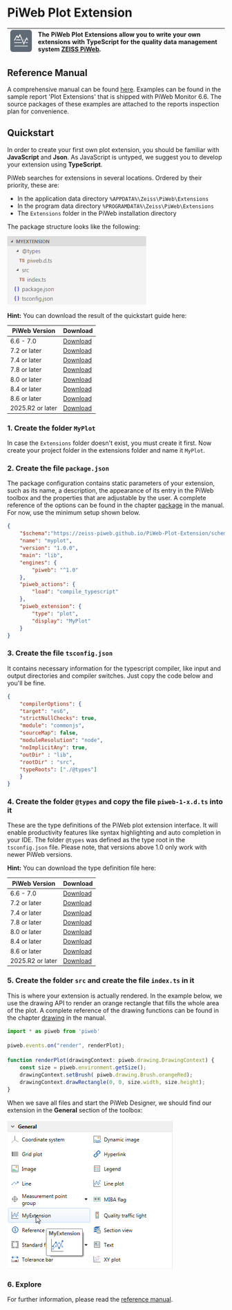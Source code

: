 # PiWeb Plot Extension

| ![Zeiss IQS Logo](img/logo_128x128.png) | The PiWeb Plot Extensions allow you to write your own extensions with TypeScript for the quality data management system [ZEISS PiWeb](http://www.zeiss.com/industrial-metrology/en_de/products/software/piweb.html). |
|-|:-|

## Reference Manual

A comprehensive manual can be found [here](http://zeiss-piweb.github.io/PiWeb-Plot-Extension). Examples can be found in the sample report 'Plot Extensions' that is shipped with PiWeb Monitor 6.6. The source packages of these examples are attached to the reports inspection plan for convenience.

## Quickstart

In order to create your first own plot extension, you should be familiar with __JavaScript__ and __Json__. As JavaScript is untyped, we suggest you to develop your extension using __TypeScript__.  

PiWeb searches for extensions in several locations. Ordered by their priority, these are:

* In the application data directory `%APPDATA%\Zeiss\PiWeb\Extensions`  
* In the program data directory `%PROGRAMDATA%\Zeiss\PiWeb\Extensions`
* The `Extensions` folder in the PiWeb installation directory

The package structure looks like the following:

<img class="framed" src="img/folder_structure.png"/>

**Hint:** You can download the result of the quickstart guide here:

| PiWeb Version         | Download                          |
|-----------------------|-----------------------------------|
| 6.6 - 7.0 | [Download](https://github.com/ZEISS-PiWeb/PiWeb-Plot-Extension/raw/master/MyPlot_1.0.zip ) |
| 7.2 or later | [Download](https://github.com/ZEISS-PiWeb/PiWeb-Plot-Extension/raw/master/MyPlot_1.1.zip)|
| 7.4 or later | [Download](https://github.com/ZEISS-PiWeb/PiWeb-Plot-Extension/raw/master/MyPlot_1.2.zip)|
| 7.8 or later | [Download](https://github.com/ZEISS-PiWeb/PiWeb-Plot-Extension/raw/master/MyPlot_1.3.zip)|
| 8.0 or later | [Download](https://github.com/ZEISS-PiWeb/PiWeb-Plot-Extension/raw/master/MyPlot_1.4.zip)|
| 8.4 or later | [Download](https://github.com/ZEISS-PiWeb/PiWeb-Plot-Extension/raw/master/MyPlot_1.5.zip)|
| 8.6 or later | [Download](https://github.com/ZEISS-PiWeb/PiWeb-Plot-Extension/raw/master/MyPlot_1.6.zip)|
| 2025.R2 or later | [Download](https://github.com/ZEISS-PiWeb/PiWeb-Plot-Extension/raw/master/MyPlot_1.7.zip)|

### 1. Create the folder `MyPlot` 

In case the `Extensions` folder doesn't exist, you must create it first. Now create your project folder in the extensions folder and name it `MyPlot`.

### 2. Create the file `package.json`

The package configuration contains static parameters of your extension, such as its name, a description, the appearance of its entry in the PiWeb toolbox and the properties that are adjustable by the user. A complete reference of the options can be found in the chapter [package](http://zeiss-piweb.github.io/PiWeb-Plot-Extension/modules/package) in the manual. For now, use the minimum setup shown below.

```json
{
	"$schema":"https://zeiss-piweb.github.io/PiWeb-Plot-Extension/schema.json",
    "name": "myplot",
    "version": "1.0.0",
    "main": "lib",
    "engines": {
        "piweb": "^1.0"
    },
    "piweb_actions": {
        "load": "compile_typescript"
    },
    "piweb_extension": {
        "type": "plot",		
        "display": "MyPlot"		
    }
}
```


### 3. Create the file `tsconfig.json`

It contains necessary information for the typescript compiler, like input and output directories and compiler switches. Just copy the code below and you'll be fine.

```json
{
    "compilerOptions": {
    "target": "es6",
    "strictNullChecks": true,
    "module": "commonjs",
    "sourceMap": false,
    "moduleResolution": "node",
    "noImplicitAny": true,
    "outDir" : "lib",       
    "rootDir" : "src",
    "typeRoots": ["./@types"]
    }
}
```

### 4. Create the folder `@types` and copy the file `piweb-1-x.d.ts` into it

These are the type definitions of the PiWeb plot extension interface. It will enable productivity features like syntax highlighting and auto completion in your IDE. The folder `@types` was defined as the type root in the `tsconfig.json` file. Please note, that versions above 1.0 only work with newer PiWeb versions.

**Hint:** You can download the type definition file here:

| PiWeb Version         | Download                          |
|-----------------------|-----------------------------------|
| 6.6 - 7.0 | [Download](https://github.com/ZEISS-PiWeb/PiWeb-Plot-Extension/raw/master/piweb-1-0.d.ts) |
| 7.2 or later | [Download](https://github.com/ZEISS-PiWeb/PiWeb-Plot-Extension/raw/master/piweb-1-1.d.ts)|
| 7.4 or later | [Download](https://github.com/ZEISS-PiWeb/PiWeb-Plot-Extension/raw/master/piweb-1-2.d.ts)|
| 7.8 or later | [Download](https://github.com/ZEISS-PiWeb/PiWeb-Plot-Extension/raw/master/piweb-1-3.d.ts)|
| 8.0 or later | [Download](https://github.com/ZEISS-PiWeb/PiWeb-Plot-Extension/raw/master/piweb-1-4.d.ts)|
| 8.4 or later | [Download](https://github.com/ZEISS-PiWeb/PiWeb-Plot-Extension/raw/master/piweb-1-5.d.ts)|
| 8.6 or later | [Download](https://github.com/ZEISS-PiWeb/PiWeb-Plot-Extension/raw/master/piweb-1-6.d.ts)|
| 2025.R2 or later | [Download](https://github.com/ZEISS-PiWeb/PiWeb-Plot-Extension/raw/master/piweb-1-7.d.ts)|

### 5. Create the folder `src` and create the file `index.ts` in it

 This is where your extension is actually rendered. In the example below, we use the drawing API to render an orange rectangle that fills the whole area of the plot. A complete reference of the drawing functions can be found in the chapter [drawing](http://zeiss-piweb.github.io/PiWeb-Plot-Extension/modules/drawing) in the manual.

```TypeScript
import * as piweb from 'piweb'

piweb.events.on("render", renderPlot);

function renderPlot(drawingContext: piweb.drawing.DrawingContext) {
    const size = piweb.environment.getSize();
    drawingContext.setBrush( piweb.drawing.Brush.orangeRed);
    drawingContext.drawRectangle(0, 0, size.width, size.height);
}
```

When we save all files and start the PiWeb Designer, we should find our extension in the **General** section of the toolbox:

<img class="framed" src="img/toolbox_start.png">

### 6. Explore

For further information, please read the [reference manual](http://zeiss-piweb.github.io/PiWeb-Plot-Extension).
